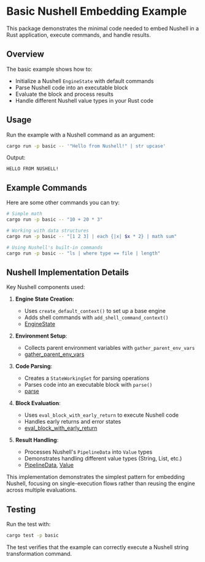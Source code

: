 # Basic Nushell Embedding Example

This package demonstrates the minimal code needed to embed Nushell in a Rust application, execute commands, and handle results.

## Overview

The basic example shows how to:
- Initialize a Nushell `EngineState` with default commands
- Parse Nushell code into an executable block
- Evaluate the block and process results
- Handle different Nushell value types in your Rust code

## Usage

Run the example with a Nushell command as an argument:

```bash
cargo run -p basic -- '"Hello from Nushell!" | str upcase'
```

Output:
```
HELLO FROM NUSHELL!
```

## Example Commands

Here are some other commands you can try:

```bash
# Simple math
cargo run -p basic -- "10 + 20 * 3"

# Working with data structures
cargo run -p basic -- "[1 2 3] | each {|x| $x * 2} | math sum"

# Using Nushell's built-in commands
cargo run -p basic -- "ls | where type == file | length"
```

## Nushell Implementation Details

Key Nushell components used:

1. **Engine State Creation**:
   - Uses `create_default_context()` to set up a base engine
   - Adds shell commands with `add_shell_command_context()`
   - [EngineState](https://docs.rs/nu-protocol/latest/nu_protocol/engine/struct.EngineState.html)

2. **Environment Setup**:
   - Collects parent environment variables with `gather_parent_env_vars`
   - [gather_parent_env_vars](https://docs.rs/nu-cli/latest/nu_cli/fn.gather_parent_env_vars.html)

3. **Code Parsing**:
   - Creates a `StateWorkingSet` for parsing operations
   - Parses code into an executable block with `parse()`
   - [parse](https://docs.rs/nu-parser/latest/nu_parser/fn.parse.html)

4. **Block Evaluation**:
   - Uses `eval_block_with_early_return` to execute Nushell code
   - Handles early returns and error states
   - [eval_block_with_early_return](https://docs.rs/nu-engine/latest/nu_engine/fn.eval_block_with_early_return.html)

5. **Result Handling**:
   - Processes Nushell's `PipelineData` into `Value` types
   - Demonstrates handling different value types (String, List, etc.)
   - [PipelineData](https://docs.rs/nu-protocol/latest/nu_protocol/enum.PipelineData.html), [Value](https://docs.rs/nu-protocol/latest/nu_protocol/enum.Value.html)

This implementation demonstrates the simplest pattern for embedding Nushell, focusing on single-execution flows rather than reusing the engine across multiple evaluations.

## Testing

Run the test with:

```bash
cargo test -p basic
```

The test verifies that the example can correctly execute a Nushell string transformation command.